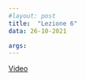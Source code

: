 ```yaml
---
#layout: post
title:  "Lezione 6"
data: 26-10-2021

args: 
---
```


[Video](https://uniroma2.sharepoint.com/sites/GAMBOSI-8066834-FONDAMENTI_DI_INFORMATICA_1/Documenti%20condivisi/Lezioni/Recordings/Solo%20visualizzazione/Lezione%20Fondamenti%20di%20Informatica-20211029_110803-Registrazione%20della%20riunione.mp4)